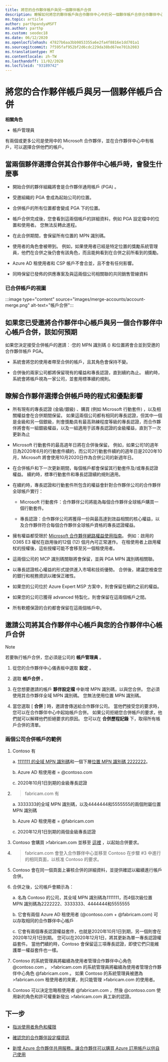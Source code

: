 ```yaml
---
title: 將您的合作夥伴帳戶與另一個夥伴帳戶合併
description: 瞭解如何將您的夥伴帳戶與合作夥伴中心中的另一個夥伴帳戶合併合作夥伴中心中的使用中 Microsoft 合作夥伴的公司。
ms.topic: article
author: parthpandyaMSFT
ms.author: parthp
ms.custom: seodec18
ms.date: 06/12/2020
ms.openlocfilehash: 47827b6aa3bb9853355a6e2fa4f8816e1dd701a1
ms.sourcegitcommit: 7f595faf952bf2d6cdc229da38bd67ee701b2083
ms.translationtype: MT
ms.contentlocale: zh-TW
ms.lasthandoff: 11/02/2020
ms.locfileid: "93189742"
---
```

# <a name="merge-your-partner-account-with-another-partner-account"></a>將您的合作夥伴帳戶與另一個夥伴帳戶合併

**相關角色**

- 帳戶管理員

有兩個或更多公司是使用中的 Microsoft 合作夥伴，並在合作夥伴中心中有帳戶，可以選擇合併他們的帳戶。

## <a name="what-happens-when-two-partners-elect-to-merge-their-partner-center-accounts"></a>當兩個夥伴選擇合併其合作夥伴中心帳戶時，會發生什麼事

- 開始合併的夥伴組織將會是合作夥伴通用帳戶 (PGA) 。

- 受邀組織的 PGA 會成為起始公司的位置。

- 合併帳戶的所有位置都會變成 PGA 下的位置。

- 帳戶合併完成後，您會看到這兩個帳戶的詳細資料，例如 PGA 設定檔中的位置和使用者。 您無法反轉此進程。

- 在此合併期間，會保留所有位置的 MPN 識別碼。

- 使用者的角色會被帶到。 例如，如果使用者已經是特定位置的獎勵系統管理員，他們在合併之後仍會有該角色，而且能夠看到在合併之前所看到的獎勵。

- Azure AD 租使用者和 CSP 帳戶不會合並，且不會有任何影響。

- 同時保留已發佈的供應專案及與這兩個公司相關聯的共同銷售管線資料

### <a name="view-of-merged-accounts"></a>已合併帳戶的視圖

:::image type="content" source="images/merge-accounts/account-merge.png" alt-text="帳戶合併":::

## <a name="what-to-expect-if-you-have-been-invited-to-merge-your-partner-center-account-with-another-partner-center-account"></a>如果您已受邀將合作夥伴中心帳戶與另一個合作夥伴中心帳戶合併，該如何預期

如果您決定接受合併帳戶的邀請：·您的 MPN 識別碼 () 和位置將會合並到受邀的合作夥伴帳戶 PGA。

- 系統會將您的使用者帶至合併的帳戶，且其角色會保持不變。

- 合併後的兩家公司都將保留現有的權益和專長認證，直到續約為止。 續約時，系統會將帳戶視為一家公司，並套用標準續約規則。

## <a name="understand-the-impacts-to-programs-and-benefits-when-partners-elect-to-merge-accounts"></a>瞭解合作夥伴選擇合併帳戶時的程式和優點影響

- 所有現有的專長認證 (金級/銀級) 、購買 (例如 Microsoft 行動套件) ，以及相關權益會在合併期間保留。 如果這兩個公司都有相同的專長認證，但其中一個是金級和另一個銀級，則會獎勵具有最高熟練程度等級的專長認證，而合作夥伴將會有一組銀級權益，以及一組適用于該專長認證的金級權益，直到下一次更新為止 

- Microsoft 行動套件的最高週年日將在合併後保留。 例如，如果公司1的週年日為2020年6月的行動套件續約，而公司2行動套件續約的週年日是2020年10月，Microsoft 將會使用10月2020日作為合併公司的新週年日。

- 在合併帳戶和下一次更新期間，每個帳戶都會保留其行動套件及/或專長認證權益。 續約時，標準行動套件和專長認證續約規則適用。

- 在續約時，專長認證和行動套件所包含的權益會針對合作夥伴公司的合作夥伴全球帳戶實行：

  - Microsoft 行動套件：合作夥伴公司將能為每個合作夥伴全球帳戶購買一個行動套件。

  - 專長認證：合作夥伴公司將獲得一份與最高達到效益相關的核心權益，以及合作夥伴符合每個合作夥伴全球帳戶資格的專長認證權益。

- 擁有權益都受限於 [Microsoft 合作夥伴網路權益使用指南](https://aka.ms/partner-benefits-use-guide)。 例如：啟用的 O365 E3 權杖在啟用後的12個 (12) 個月內可正常運作。 在租使用者上啟用權杖的授權後，這些授權可能不會移至另一個租使用者。

- 這兩個公司的 MCP 識別碼關聯將會保留，並與 PGA MPN 識別碼相關聯。

- 以專長認證核心權益的形式提供進入市場和技術優勢。 合併後，建議您檢查您的銀行和稅務資訊以確保正確性。

- 如果您的公司位於 Azure Expert MSP 方案中，則會保留在續約之前的權益。

- 如果您的公司已獲得 advanced 特製化，則會保留在這兩個帳戶之間。

- 所有軟體保證的合約都會保留在這兩個帳戶中。 

## <a name="invite-a-company-to-merge-their-partner-center-account-with-your-partner-center-account"></a>邀請公司將其合作夥伴中心帳戶與您的合作夥伴中心帳戶合併

>[!Note]
>若要執行帳戶合併，您必須是公司的 **帳戶管理員** 。

1. 從您的合作夥伴中心儀表板中選取 **設定** 。 

2. 選取 **帳戶合併** 。

3. 在您想要邀請的帳戶 **夥伴設定檔** 中新增 MPN 識別碼，以與您合併。 您必須使用其合作夥伴全域 MPN 識別碼。 您無法使用位置 MPN 識別碼。

4. 當您選取 [ **合併** ] 時，邀請會傳送給合作夥伴公司。 當他們接受您的要求時，您可以在合作夥伴中心中起始帳戶合併。 如果公司拒絕您合併帳戶的要求，他們就可以解釋他們拒絕要求的原因。 您可以在 **合併歷程記錄** 下，取得所有帳戶合併的清單。
 
### <a name="example-of-two-companies-merging-accounts"></a>兩個公司合併帳戶的範例

1. Contoso 有 

    a. [1111111 的全域 MPN 識別碼](https://partner.microsoft.com/pcv/accountsettings/connectedpartnerprofile)和一個下層[位置 MPN 識別碼 2222222](https://partner.microsoft.com/pcv/accountsettings/locationsprofile)。
  
    b. Azure AD 租使用者 = @contoso.com
 
    c. 2020年10月1日到期的金級專長認證
2. >fabricam.com 有
 
    a.  3333333的全域 MPN 識別碼，以及4444444和5555555的兩個附屬位置 MPN 識別碼

    b.  Azure AD 租使用者 = @fabricam.com

    c.  2020年12月1日到期的兩個金級專長認證
3.  Contoso 會購買 >fabricam.com 並移至 [這裡](https://partner.microsoft.com/dashboard/account/merger) ，以起始合併要求。
4.  >fabricam.com 會登入合作夥伴中心並移至 Contoso 在步驟 #3 中進行的相同頁面，以核准 Contoso 的要求。
5.  Contoso 會在同一個頁面上審核合併的詳細資料，並提供確認以繼續進行帳戶合併。
6.  合併之後，公司帳戶會顯示為：

    a.  名為 Contoso 的公司，其全域 MPN 識別碼為1111111，而4個次級位置 MPN 識別碼為2222222、3333333、4444444和5555555
    
    b.  它會有兩個 Azure AD 租使用者 (@contoso.com + @fabricam.com) 可以存取相同的合作夥伴中心帳戶
    
    c.  它會有兩個專長認證權益套件，也就是2020年10月1日到期，另一個則會在2020年12月1日到期。 您可以在2020年12月1日，將其更新為單一專長認證權益套件。 當他們續約時，Contoso 會保留這三項專長認證，即使它們只能維護單一權益套件也一樣。
    
7.  Contoso 的系統管理員將繼續為使用者管理合作夥伴中心角色 @contoso.com 。 >fabricam.com 的系統管理員將繼續為使用者管理合作夥伴中心角色 @fabricam.com 。 如果 Contoso 的系統管理員被邀為 >fabricam.com 租使用者的來賓，則只能管理 >fabricam.com 的使用者。
8.  Contoso 可以決定忽略租使用者 @fabricam.com ，然後 @contoso.com 使用新的角色和許可權重新發出 >fabricam.com 員工新的認證。

## <a name="next-steps"></a>下一步

- [指派使用者角色和權限](permissions-overview.md)

- [確認您的合作夥伴設定檔資訊](update-your-partner-profile.md)

- [新增 Azure 合作夥伴共用服務，讓合作夥伴可以購買 Azure 訂用帳戶以供自己使用](shared-services.md)
